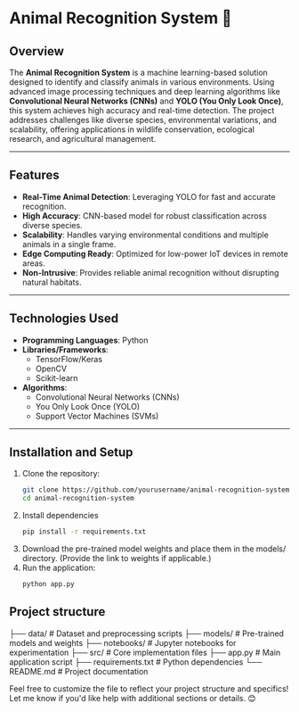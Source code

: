 # Animal Recognition System 🐾

## Overview
The **Animal Recognition System** is a machine learning-based solution designed to identify and classify animals in various environments. Using advanced image processing techniques and deep learning algorithms like **Convolutional Neural Networks (CNNs)** and **YOLO (You Only Look Once)**, this system achieves high accuracy and real-time detection. The project addresses challenges like diverse species, environmental variations, and scalability, offering applications in wildlife conservation, ecological research, and agricultural management.

---

## Features
- **Real-Time Animal Detection**: Leveraging YOLO for fast and accurate recognition.  
- **High Accuracy**: CNN-based model for robust classification across diverse species.  
- **Scalability**: Handles varying environmental conditions and multiple animals in a single frame.  
- **Edge Computing Ready**: Optimized for low-power IoT devices in remote areas.  
- **Non-Intrusive**: Provides reliable animal recognition without disrupting natural habitats.

---

## Technologies Used
- **Programming Languages**: Python  
- **Libraries/Frameworks**:  
  - TensorFlow/Keras  
  - OpenCV  
  - Scikit-learn  
- **Algorithms**:  
  - Convolutional Neural Networks (CNNs)  
  - You Only Look Once (YOLO)  
  - Support Vector Machines (SVMs)

---

## Installation and Setup
1. Clone the repository:  
   ```bash
   git clone https://github.com/yourusername/animal-recognition-system.git
   cd animal-recognition-system
2. Install dependencies
   ```bash
   pip install -r requirements.txt
3. Download the pre-trained model weights and place them in the models/ directory. (Provide the link to weights if applicable.)
4. Run the application:
   ```bash
   python app.py

## Project structure
├── data/                  # Dataset and preprocessing scripts
├── models/                # Pre-trained models and weights
├── notebooks/             # Jupyter notebooks for experimentation
├── src/                   # Core implementation files
├── app.py                 # Main application script
├── requirements.txt       # Python dependencies
└── README.md              # Project documentation



Feel free to customize the file to reflect your project structure and specifics! Let me know if you'd like help with additional sections or details. 😊
